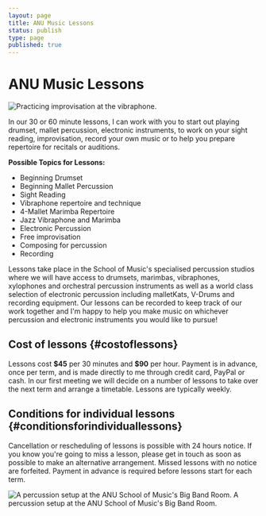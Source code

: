 ```yaml
---
layout: page
title: ANU Music Lessons
status: publish
type: page
published: true
---
```


# ANU Music Lessons

![Practicing improvisation at the
vibraphone.](/squarespace_images/static_500baf96c4aa540325612fa5_t_521305c3e4b06d5f9d35d2a1_1376978375876_iPad+Score+reading+Practice+Session.jpg_)

In our 30 or 60 minute lessons, I can work with you to start out playing
drumset, mallet percussion, electronic instruments, to work on your
sight reading, improvisation, record your own music or to help you
prepare repertoire for recitals or auditions.

**Possible Topics for Lessons:**

-   Beginning Drumset
-   Beginning Mallet Percussion
-   Sight Reading
-   Vibraphone repertoire and technique
-   4-Mallet Marimba Repertoire
-   Jazz Vibraphone and Marimba
-   Electronic Percussion
-   Free improvisation
-   Composing for percussion
-   Recording

Lessons take place in the School of Music's specialised percussion
studios where we will have access to drumsets, marimbas, vibraphones,
xylophones and orchestral percussion instruments as well as a world
class selection of electronic percussion including malletKats, V-Drums
and recording equipment. Our lessons can be recorded to keep track of
our work together and I\'m happy to help you make music on whichever
percussion and electronic instruments you would like to pursue!

## Cost of lessons {#costoflessons}

Lessons cost **\$45** per 30 minutes and **\$90** per hour. Payment is
in advance, once per term, and is made directly to me through credit
card, PayPal or cash. In our first meeting we will decide on a number of
lessons to take over the next term and arrange a timetable. Lessons are
typically weekly.

## Conditions for individual lessons {#conditionsforindividuallessons}

Cancellation or rescheduling of lessons is possible with 24 hours
notice. If you know you\'re going to miss a lesson, please get in touch
as soon as possible to make an alternative arrangement. Missed lessons
with no notice are forfeited. Payment in advance is required before
lessons start for each term.

![A percussion setup at the ANU School of Music\'s Big Band
Room.](/squarespace_images/static_500baf96c4aa540325612fa5_t_521306d0e4b0c3075748fe5f_1376978643420_Ensemble+Metatone+Stage+setup.jpg_)
A percussion setup at the ANU School of Music\'s Big Band Room.
